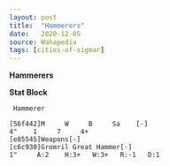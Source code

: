 ```yaml
---
layout: post
title:  "Hammerers"
date:   2020-12-05
source: Wahapedia
tags: [cities-of-sigmar]
---
```


**Hammerers**

**Stat Block**
```
 Hammerer
```

```
[56f442]M     W     B     Sa    [-]
4"    1     7     4+    
[e85545]Weapons[-]
[c6c930]Gromril Great Hammer[-]
1"     A:2    H:3+   W:3+   R:-1   D:1   
```


